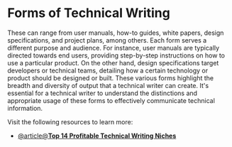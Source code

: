 # Forms of Technical Writing

These can range from user manuals, how-to guides, white papers, design specifications, and project plans, among others. Each form serves a different purpose and audience. For instance, user manuals are typically directed towards end users, providing step-by-step instructions on how to use a particular product. On the other hand, design specifications target developers or technical teams, detailing how a certain technology or product should be designed or built. These various forms highlight the breadth and diversity of output that a technical writer can create. It's essential for a technical writer to understand the distinctions and appropriate usage of these forms to effectively communicate technical information.

Visit the following resources to learn more:

- [@article@**Top 14 Profitable Technical Writing Niches**](https://blog.contentre.io/technical-writing-niches/)
